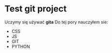 # Test git project 
Uczymy się używać **gita**
Do tej pory nauczyłem sie:
* CSS
* JS
* GIT
* PYTHON
